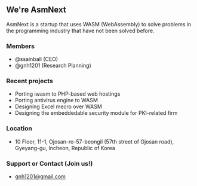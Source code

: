 ## We're AsmNext

AsmNext is a startup that uses WASM (WebAssembly) to solve problems in the programming industry that have not been solved before.

### Members
  * @ssainball (CEO)
  * @gnh1201 (Research Planning)

### Recent projects
  * Porting iwasm to PHP-based web hostings
  * Porting antivirus engine to WASM
  * Designing Excel mecro over WASM
  * Designing the embeddedable security module for PKI-related firm

### Location
  * 10 Floor, 11-1, Ojosan-ro-57-beongil (57th street of Ojosan road), Gyeyang-gu, Incheon, Republic of Korea

### Support or Contact (Join us!)
  * gnh1201@gmail.com

